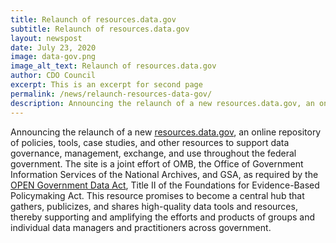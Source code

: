 ```yaml
---
title: Relaunch of resources.data.gov
subtitle: Relaunch of resources.data.gov
layout: newspost
date: July 23, 2020
image: data-gov.png
image_alt_text: Relaunch of resources.data.gov
author: CDO Council
excerpt: This is an excerpt for second page
permalink: /news/relaunch-resources-data-gov/
description: Announcing the relaunch of a new resources.data.gov, an online repository of policies, tools, case studies, and other resources to support data governance, management, exchange, and use throughout the federal government.
---
```


Announcing the relaunch of a new <a href = "https://resources.data.gov/">resources.data.gov</a>, an online repository of policies, tools, case studies, and other resources to support data governance, management, exchange, and use throughout the federal government. The site is a joint effort of OMB, the Office of Government Information Services of the National Archives, and GSA, as required by the <a href="https://www.congress.gov/115/plaws/publ435/PLAW-115publ435.pdf">OPEN Government Data Act</a>, Title II of the Foundations for Evidence-Based Policymaking Act. This resource promises to become a central hub that gathers, publicizes, and shares high-quality data tools and resources, thereby supporting and amplifying the efforts and products of groups and individual data managers and practitioners across government.

